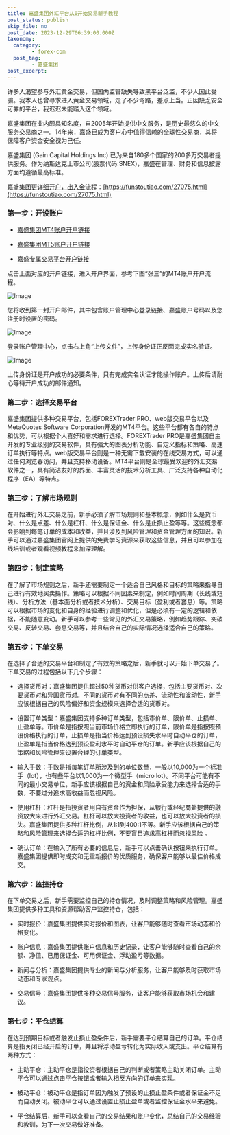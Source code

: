 ```yaml
---
title: 嘉盛集团外汇平台从0开始交易新手教程
post_status: publish
skip_file: no
post_date: 2023-12-29T06:39:00.000Z
taxonomy:
  category:
        - forex-com
  post_tag:
        - 嘉盛集团
post_excerpt: 
---
```

许多人渴望参与外汇黄金交易，但国内监管缺失导致黑平台泛滥，不少人因此受骗。我本人也曾寻求进入黄金交易领域，走了不少弯路，差点上当。正因缺乏安全可靠的平台，我迟迟未能踏入这个领域。

嘉盛集团在业内颇具知名度，自2005年开始提供中文服务，是历史最悠久的中文服务交易商之一。14年来，嘉盛已成为客户心中值得信赖的全球性交易商，其将保障客户资金安全视为己任。

嘉盛集团 (Gain Capital Holdings Inc) 已为来自180多个国家的200多万交易者提供服务。作为纳斯达克上市公司(股票代码:SNEX)，嘉盛在管理、财务和信息披露方面均遵循最高标准。

[嘉盛集团更详细开户，出入金流程](https://funstoutiao.com/27075.html)：[https://funstoutiao.com/27075.html](https://funstoutiao.com/27075.html)

### 第一步：开设账户

* [嘉盛集团MT4账户开户链接](https://s.ssgg.net/jsmt4)

* [嘉盛集团MT5账户开户链接](https://s.ssgg.net/jsmt5)

* [嘉盛专属交易平台开户链接](https://s.ssgg.net/js)

点击上面对应的开户链接，进入开户界面，参考下图“张三”的MT4账户开户流程。

![Image](https://prod-files-secure.s3.us-west-2.amazonaws.com/39ed1227-6d7d-4570-be36-9ccd4a2c4241/7a167aea-686b-400d-af59-4e18eb607a40/640.png?X-Amz-Algorithm=AWS4-HMAC-SHA256&X-Amz-Content-Sha256=UNSIGNED-PAYLOAD&X-Amz-Credential=ASIAZI2LB4663IEZCMIC%2F20250730%2Fus-west-2%2Fs3%2Faws4_request&X-Amz-Date=20250730T041312Z&X-Amz-Expires=3600&X-Amz-Security-Token=IQoJb3JpZ2luX2VjEIz%2F%2F%2F%2F%2F%2F%2F%2F%2F%2FwEaCXVzLXdlc3QtMiJHMEUCIQCw5xWWTP4WIrYiQgxLl0GP5eR7%2FSAW2FWmFktZHtw3hQIgRewPMy15%2Fv2D1lT%2BtOq3T9HT8Hl1Q1psiXir2N1n3CIqiAQItP%2F%2F%2F%2F%2F%2F%2F%2F%2F%2FARAAGgw2Mzc0MjMxODM4MDUiDPYDk7NF7R2aoUus8yrcA0YGWLR6JplNhX0Wts5yNTnwsLdqQunhmQb9Mhth%2FR52iMekUkGE1EZzICMkoMEZGpUotZ239bOp7Tv4WXCcbNOtjd1msx3OIeRZSYdAWwdcP18a1I2ojhm3VNFYmCiNZZu1VKXOequgql%2FSnjU3mOqy9qM0PwUequ6%2F%2BUL%2FFIGOGZG0T7TPWgVc9ZT4c6j2OLxJJqvG7L0wHYAo6QqiTQCBi%2BzbsR5dDKnwV5wFuTECWQqJyFYcSvr0C5ejZIOFF0fgSODGZlLnxslYch7cgHYlMe3k8xi9ZSa7tsCO53fuFYSduid%2FkI1aYwZwJXJ2WIoLzyczqW9fLmTH6UslSU%2BcAyUADOu61N3OO%2FHrClmSyc8rJjska7F8moslok5OrEdNhf3AKvmXTBlYEpYJhbj3cp3hxr2N3KAfbGrMRT%2BNN9X1wJqWS1k3k4egiRwOrnXznD1yfZX%2F0Mlrqq5nQ4UM75lx%2BWU8L8uGaT5yKnnEXJe%2F96DBi3CNG0dn9cg16xCbbIPwue8eOFSNPlGtaY9LWUFTiv9w63iJMRfDtjTJkc%2BScmZuWYv%2FUuTQTS3VZ1%2Bqea62h08FBGs%2F7AvOeHOc9%2F7lXk5Qd0FjnGQ8EPoX4bBaNL0aseADPcj0ML%2BepsQGOqUBbUX2q3eKMbBfzLMo82tTkkYXhYgdda1SwMr39AX0hlntd2Ojr87hz24ERxMpa9Q9D5QYF0obQNvdy3NvXKg9pk3M7%2FEU%2BhelIs%2BjJ1iE1s4%2B97nrkr6xdabnxx8NhBy1mgSoSTNPEdh23SMegesqh7AunD7J3KDib%2BVPsXPIE%2Fa2sUmjTpwDjjEoa8nsNXMt4Y1FV6Of0RmFBXxHV3IQNbK%2FfGjR&X-Amz-Signature=be67b2f4e69305a6a2946069d6e4158278f147ae2e0502a9158afce33c1ab47b&X-Amz-SignedHeaders=host&x-amz-checksum-mode=ENABLED&x-id=GetObject)

您将收到第一封开户邮件，其中包含账户管理中心登录链接、嘉盛账户号码以及您注册时设置的密码。

![Image](https://prod-files-secure.s3.us-west-2.amazonaws.com/39ed1227-6d7d-4570-be36-9ccd4a2c4241/eaa1c6b3-2877-4284-a0e1-530e222c27fb/image.png?X-Amz-Algorithm=AWS4-HMAC-SHA256&X-Amz-Content-Sha256=UNSIGNED-PAYLOAD&X-Amz-Credential=ASIAZI2LB4663IEZCMIC%2F20250730%2Fus-west-2%2Fs3%2Faws4_request&X-Amz-Date=20250730T041312Z&X-Amz-Expires=3600&X-Amz-Security-Token=IQoJb3JpZ2luX2VjEIz%2F%2F%2F%2F%2F%2F%2F%2F%2F%2FwEaCXVzLXdlc3QtMiJHMEUCIQCw5xWWTP4WIrYiQgxLl0GP5eR7%2FSAW2FWmFktZHtw3hQIgRewPMy15%2Fv2D1lT%2BtOq3T9HT8Hl1Q1psiXir2N1n3CIqiAQItP%2F%2F%2F%2F%2F%2F%2F%2F%2F%2FARAAGgw2Mzc0MjMxODM4MDUiDPYDk7NF7R2aoUus8yrcA0YGWLR6JplNhX0Wts5yNTnwsLdqQunhmQb9Mhth%2FR52iMekUkGE1EZzICMkoMEZGpUotZ239bOp7Tv4WXCcbNOtjd1msx3OIeRZSYdAWwdcP18a1I2ojhm3VNFYmCiNZZu1VKXOequgql%2FSnjU3mOqy9qM0PwUequ6%2F%2BUL%2FFIGOGZG0T7TPWgVc9ZT4c6j2OLxJJqvG7L0wHYAo6QqiTQCBi%2BzbsR5dDKnwV5wFuTECWQqJyFYcSvr0C5ejZIOFF0fgSODGZlLnxslYch7cgHYlMe3k8xi9ZSa7tsCO53fuFYSduid%2FkI1aYwZwJXJ2WIoLzyczqW9fLmTH6UslSU%2BcAyUADOu61N3OO%2FHrClmSyc8rJjska7F8moslok5OrEdNhf3AKvmXTBlYEpYJhbj3cp3hxr2N3KAfbGrMRT%2BNN9X1wJqWS1k3k4egiRwOrnXznD1yfZX%2F0Mlrqq5nQ4UM75lx%2BWU8L8uGaT5yKnnEXJe%2F96DBi3CNG0dn9cg16xCbbIPwue8eOFSNPlGtaY9LWUFTiv9w63iJMRfDtjTJkc%2BScmZuWYv%2FUuTQTS3VZ1%2Bqea62h08FBGs%2F7AvOeHOc9%2F7lXk5Qd0FjnGQ8EPoX4bBaNL0aseADPcj0ML%2BepsQGOqUBbUX2q3eKMbBfzLMo82tTkkYXhYgdda1SwMr39AX0hlntd2Ojr87hz24ERxMpa9Q9D5QYF0obQNvdy3NvXKg9pk3M7%2FEU%2BhelIs%2BjJ1iE1s4%2B97nrkr6xdabnxx8NhBy1mgSoSTNPEdh23SMegesqh7AunD7J3KDib%2BVPsXPIE%2Fa2sUmjTpwDjjEoa8nsNXMt4Y1FV6Of0RmFBXxHV3IQNbK%2FfGjR&X-Amz-Signature=1a263ee15672114e2fd178b1573697cafff79491622572c88611e1a7277cca6c&X-Amz-SignedHeaders=host&x-amz-checksum-mode=ENABLED&x-id=GetObject)

登录账户管理中心，点击右上角“上传文件”，上传身份证正反面完成实名验证。

![Image](https://prod-files-secure.s3.us-west-2.amazonaws.com/39ed1227-6d7d-4570-be36-9ccd4a2c4241/54090639-09fc-46b4-a135-e0289f707147/image.png?X-Amz-Algorithm=AWS4-HMAC-SHA256&X-Amz-Content-Sha256=UNSIGNED-PAYLOAD&X-Amz-Credential=ASIAZI2LB4663IEZCMIC%2F20250730%2Fus-west-2%2Fs3%2Faws4_request&X-Amz-Date=20250730T041312Z&X-Amz-Expires=3600&X-Amz-Security-Token=IQoJb3JpZ2luX2VjEIz%2F%2F%2F%2F%2F%2F%2F%2F%2F%2FwEaCXVzLXdlc3QtMiJHMEUCIQCw5xWWTP4WIrYiQgxLl0GP5eR7%2FSAW2FWmFktZHtw3hQIgRewPMy15%2Fv2D1lT%2BtOq3T9HT8Hl1Q1psiXir2N1n3CIqiAQItP%2F%2F%2F%2F%2F%2F%2F%2F%2F%2FARAAGgw2Mzc0MjMxODM4MDUiDPYDk7NF7R2aoUus8yrcA0YGWLR6JplNhX0Wts5yNTnwsLdqQunhmQb9Mhth%2FR52iMekUkGE1EZzICMkoMEZGpUotZ239bOp7Tv4WXCcbNOtjd1msx3OIeRZSYdAWwdcP18a1I2ojhm3VNFYmCiNZZu1VKXOequgql%2FSnjU3mOqy9qM0PwUequ6%2F%2BUL%2FFIGOGZG0T7TPWgVc9ZT4c6j2OLxJJqvG7L0wHYAo6QqiTQCBi%2BzbsR5dDKnwV5wFuTECWQqJyFYcSvr0C5ejZIOFF0fgSODGZlLnxslYch7cgHYlMe3k8xi9ZSa7tsCO53fuFYSduid%2FkI1aYwZwJXJ2WIoLzyczqW9fLmTH6UslSU%2BcAyUADOu61N3OO%2FHrClmSyc8rJjska7F8moslok5OrEdNhf3AKvmXTBlYEpYJhbj3cp3hxr2N3KAfbGrMRT%2BNN9X1wJqWS1k3k4egiRwOrnXznD1yfZX%2F0Mlrqq5nQ4UM75lx%2BWU8L8uGaT5yKnnEXJe%2F96DBi3CNG0dn9cg16xCbbIPwue8eOFSNPlGtaY9LWUFTiv9w63iJMRfDtjTJkc%2BScmZuWYv%2FUuTQTS3VZ1%2Bqea62h08FBGs%2F7AvOeHOc9%2F7lXk5Qd0FjnGQ8EPoX4bBaNL0aseADPcj0ML%2BepsQGOqUBbUX2q3eKMbBfzLMo82tTkkYXhYgdda1SwMr39AX0hlntd2Ojr87hz24ERxMpa9Q9D5QYF0obQNvdy3NvXKg9pk3M7%2FEU%2BhelIs%2BjJ1iE1s4%2B97nrkr6xdabnxx8NhBy1mgSoSTNPEdh23SMegesqh7AunD7J3KDib%2BVPsXPIE%2Fa2sUmjTpwDjjEoa8nsNXMt4Y1FV6Of0RmFBXxHV3IQNbK%2FfGjR&X-Amz-Signature=7b4459b24144332703e5706dddb2cb7e36652c698878f259596afc62040e82b3&X-Amz-SignedHeaders=host&x-amz-checksum-mode=ENABLED&x-id=GetObject)

上传身份证是开户成功的必要条件，只有完成实名认证才能操作账户。上传后请耐心等待开户成功的邮件通知。

### 第二步：选择交易平台

嘉盛集团提供多种交易平台，包括FOREXTrader PRO、web版交易平台以及MetaQuotes Software Corporation开发的MT4平台。这些平台都有各自的特点和优势，可以根据个人喜好和需求进行选择。FOREXTrader PRO是嘉盛集团自主开发的专业级别的交易软件，具有强大的图表分析功能、自定义指标和策略、高速订单执行等特点。web版交易平台则是一种无需下载安装的在线交易方式，可以通过任何浏览器访问，并且支持移动设备。MT4平台则是全球最受欢迎的外汇交易软件之一，具有简洁友好的界面、丰富灵活的技术分析工具、广泛支持各种自动化程序（EA）等特点。

### 第三步：了解市场规则

在开始进行外汇交易之前，新手必须了解市场规则和基本概念，例如什么是货币对、什么是点差、什么是杠杆、什么是保证金、什么是止损止盈等等。这些概念都会影响到每笔订单的成本和收益，并且涉及到风险管理和资金管理方面的知识。新手可以通过嘉盛集团官网上提供的免费学习资源来获取这些信息，并且可以参加在线培训或者观看视频教程来加深理解。

### 第四步：制定策略

在了解了市场规则之后，新手还需要制定一个适合自己风格和目标的策略来指导自己进行有效地买卖操作。策略可以根据不同因素来制定，例如时间周期（长线或短线）、分析方法（基本面分析或者技术分析）、交易目标（盈利或者套息）等。策略可以根据市场的变化和自身的经验进行调整和优化，但是必须有一定的逻辑和依据，不能随意变动。新手可以参考一些常见的外汇交易策略，例如趋势跟踪、突破交易、反转交易、套息交易等，并且结合自己的实际情况选择适合自己的策略。

### 第五步：下单交易

在选择了合适的交易平台和制定了有效的策略之后，新手就可以开始下单交易了。下单交易的过程包括以下几个步骤：

* 选择货币对：嘉盛集团提供超过50种货币对供客户选择，包括主要货币对、次要货币对和异国货币对。不同的货币对有不同的点差、流动性和波动性，新手应该根据自己的风险偏好和资金规模来选择合适的货币对。

* 设置订单类型：嘉盛集团支持多种订单类型，包括市价单、限价单、止损单、止盈单等。市价单是指按照当前市场价格立即执行的订单，限价单是指按照预设价格执行的订单，止损单是指当价格达到预设损失水平时自动平仓的订单，止盈单是指当价格达到预设盈利水平时自动平仓的订单。新手应该根据自己的策略和风险管理来设置合理的订单类型。

* 输入手数：手数是指每笔订单所涉及到的单位数量，一般以10,000为一个标准手（lot），也有些平台以1,000为一个微型手（micro lot）。不同平台可能有不同的最小交易单位，新手应该根据自己的资金和风险承受能力来选择合适的手数，不要过分追求高收益而忽视风险。

* 使用杠杆：杠杆是指投资者用自有资金作为担保，从银行或经纪商处提供的融资放大来进行外汇交易。杠杆可以放大投资者的收益，也可以放大投资者的损失。嘉盛集团提供多种杠杆比例，从1:1到400:1不等。新手应该根据自己的策略和风险管理来选择合适的杠杆比例，不要盲目追求高杠杆而忽视风险 。

* 确认订单：在输入了所有必要的信息后，新手可以点击确认按钮来执行订单。嘉盛集团提供即时成交和无重新报价的优质服务，确保客户能够以最佳价格成交。

### 第六步：监控持仓

在下单交易之后，新手需要监控自己的持仓情况，及时调整策略和风险管理。嘉盛集团提供多种工具和资源帮助客户监控持仓，包括：

* 实时报价：嘉盛集团提供实时报价和图表，让客户能够随时查看市场动态和价格变化。

* 账户信息：嘉盛集团提供账户信息和历史记录，让客户能够随时查看自己的余额、净值、已用保证金、可用保证金、浮动盈亏等数据。

* 新闻与分析：嘉盛集团提供专业的新闻与分析服务，让客户能够及时获取市场动态和专家观点。

* 交易信号：嘉盛集团提供多种交易信号服务，让客户能够获取市场机会和建议。

### 第七步：平仓结算

在达到预期目标或者触发止损止盈条件后，新手需要平仓结算自己的订单。平仓结算是指关闭已经开启的订单，并且将浮动盈亏转化为实际收入或支出。平仓结算有两种方式：

* 主动平仓：主动平仓是指投资者根据自己的判断或者策略主动关闭订单。主动平仓可以通过点击平仓按钮或者输入相反方向的订单来实现。

* 被动平仓：被动平仓是指订单因为触发了预设的止损止盈条件或者保证金不足而自动关闭。被动平仓可以通过设置止损止盈单或者监控保证金水平来避免。

* 平仓结算后，新手可以查看自己的交易结果和账户变化，总结自己的交易经验和教训，为下一次交易做好准备。